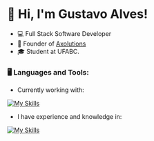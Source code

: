# 👋 Hi, I'm Gustavo Alves! 

- 💻 Full Stack Software Developer
- 💼 Founder of [Axolutions](https://app.axolutions.com.br)
- 🎓 Student at UFABC.



### 🖥️ Languages and Tools:

* Currently working with:

[![My Skills](https://skillicons.dev/icons?i=ruby,vue,react,typescript&theme=dark&perline=6)](https://skillicons.dev)


* I have experience and knowledge in:

[![My Skills](https://skillicons.dev/icons?i=nuxt,next,tailwind,rails,docker,mongodb,postgres,styledcomponents&theme=dark)](https://skillicons.dev)




